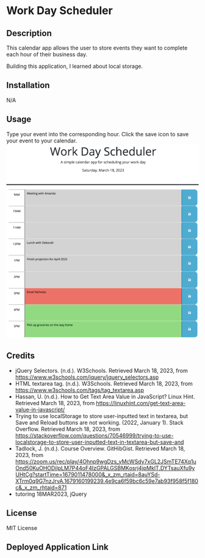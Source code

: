 # Work Day Scheduler

## Description

This calendar app allows the user to store events they want to complete each hour of their business day.

Building this application, I learned about local storage.

## Installation

N/A

## Usage

Type your event into the corresponding hour.  Click the save icon to save your event to your calendar.
![screenshot of calendar app with items saved at various times of day](./assets/images/screenshot1.png)

## Credits
- jQuery Selectors. (n.d.). W3Schools. Retrieved March 18, 2023, from https://www.w3schools.com/jquery/jquery_selectors.asp
- HTML textarea tag. (n.d.). W3Schools. Retrieved March 18, 2023, from https://www.w3schools.com/tags/tag_textarea.asp
- Hassan, U. (n.d.). How to Get Text Area Value in JavaScript? Linux Hint. Retrieved March 18, 2023, from https://linuxhint.com/get-text-area-value-in-javascript/
- Trying to use localStorage to store user-inputted text in textarea, but Save and Reload buttons are not working. (2022, January 1). Stack Overflow. Retrieved March 18, 2023, from https://stackoverflow.com/questions/70546999/trying-to-use-localstorage-to-store-user-inputted-text-in-textarea-but-save-and
- Tadlock, J. (n.d.). Course Overview. GitHibGist. Retrieved March 18, 2023, from https://zoom.us/rec/play/4Ohnp9wgDzs_yMcWSdy7xGL2JSmTE74Xq1uOnd50KuOHODiIpLM7P44oF4IzGPALGSBMKosrj4jpMklT.DYTsauXfu9yUHtCg?startTime=1679011478000&_x_zm_rtaid=8auYSd-XTrm0q9G7nzJrvA.1679160199239.4e9ca6f59bc6c59e7ab93f958f5f180c&_x_zm_rhtaid=871
- tutoring 18MAR2023, jQuery


## License

MIT License

## Deployed Application Link

<!-- Paste your deployed application link here. -->

